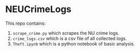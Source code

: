 # NEUCrimeLogs

This repo contains:

1. `scrape_crime.py` which scrapes the NU crime logs.
2. `crime_logs.csv` which is a csv file of all collected logs.
3. `Theft.ipynb` which is a python notebook of basic analysis.
